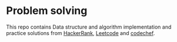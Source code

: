 # Problem solving

This repo contains Data structure and algorithm implementation and practice solutions from [HackerRank](https://www.hackerrank.com/pandeysdr16), [Leetcode](https://leetcode.com/pandey_shubham/) and [codechef](https://www.codechef.com/users/pandey_shubham). 
